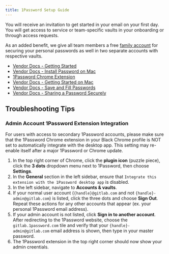 ```yaml
---
title: 1Password Setup Guide
---
```


You will receive an invitation to get started in your email on your first day. You will get access to service or team-specific vaults in your onboarding or through access requests.

As an added benefit, we give all team members a free [family account](https://support.1password.com/link-family/) for securing your personal passwords as well in two separate accounts with respective vaults.

- [Vendor Docs - Getting Started](https://support.1password.com/explore/team-member/)
- [Vendor Docs - Install Password on Mac](https://support.1password.com/get-the-apps/?mac)
- [1Password Chrome Extension](https://chromewebstore.google.com/detail/1password-%E2%80%93-password-mana/aeblfdkhhhdcdjpifhhbdiojplfjncoa?hl=en&pli=1)
- [Vendor Docs - Getting Started on Mac](https://support.1password.com/getting-started-mac/)
- [Vendor Docs - Save and Fill Passwords](https://support.1password.com/save-fill-passwords/)
- [Vendor Docs - Sharing a Password Securely](https://support.1password.com/share-items-security/)

## Troubleshooting Tips

### Admin Account 1Password Extension Integration

For users with access to secondary 1Password accounts, please make sure that the 1Password Chrome extension in your Black Chrome profile is NOT set to automatically integrate with the desktop app. This setting may re-enable itself after a major 1Password or Chrome update.

1. In the top right corner of Chrome, click the **plugin icon** (puzzle piece), click the **3 dots** dropdown menu next to 1Password, then choose **Settings**. 
2. In the **General** section in the left sidebar, ensure that `Integrate this extension with the 1Password desktop app` is disabled.
3. In the left sidebar, navigate to **Accounts & vaults**.
4. If your normal user account (`{handle}@gitlab.com` and not `{handle}-admin@gitlab.com`) is listed, click the three dots and choose **Sign Out**. Repeat these actions for any other accounts that appear (ex. your personal 1Password email address).
5. If your admin account is not listed, click **Sign in to another account**. After redirecting to the 1Password website, choose the `gitlab.1password.com` tile and verify that your `{handle}-admin@gitlab.com` email address is shown, then type in your master password.
5. The 1Password extension in the top right corner should now show your admin creentials.